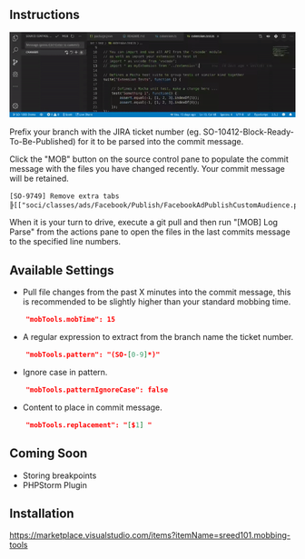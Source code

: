 ## Instructions

![Demo](images/demo.gif)

Prefix your branch with the JIRA ticket number (eg. SO-10412-Block-Ready-To-Be-Published) for it to be parsed into the commit message.

Click the "MOB" button on the source control pane to populate the commit message with the files you have changed recently. Your commit message will be retained.
```
[SO-9749] Remove extra tabs ╠[["soci/classes/ads/Facebook/Publish/FacebookAdPublishCustomAudience.php",396,41]]╣
```

When it is your turn to drive, execute a git pull and then run "[MOB] Log Parse" from the actions pane to open the files in the last commits message to the specified line numbers. 

## Available Settings

* Pull file changes from the past X minutes into the commit message, this is recommended to be slightly higher than your standard mobbing time.
```json
    "mobTools.mobTime": 15
```

* A regular expression to extract from the branch name the ticket number.
```json
    "mobTools.pattern": "(SO-[0-9]*)"
```

* Ignore case in pattern.
```json
    "mobTools.patternIgnoreCase": false
```

* Content to place in commit message.
```json
    "mobTools.replacement": "[$1] "
```

## Coming Soon
- Storing breakpoints
- PHPStorm Plugin

## Installation
https://marketplace.visualstudio.com/items?itemName=sreed101.mobbing-tools